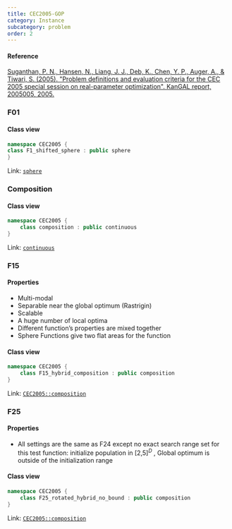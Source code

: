 ```yaml
---
title: CEC2005-GOP
category: Instance
subcategory: problem
order: 2
---
```


#### Reference 

[Suganthan, P. N., Hansen, N., Liang, J. J., Deb, K., Chen, Y. P., Auger, A., & Tiwari, S. (2005).
"Problem definitions and evaluation criteria for the CEC 2005 special session on real-parameter optimization".
KanGAL report, 2005005, 2005.](http://www.cmap.polytechnique.fr/~nikolaus.hansen/Tech-Report-May-30-05.pdf)

### F01

#### Class view
```c++
namespace CEC2005 {
class F1_shifted_sphere : public sphere
}
```
Link: [`sphere`](../classical-GOP)

### Composition

#### Class view
```c++
namespace CEC2005 {
    class composition : public continuous
}
```
Link: [`continuous`](../../../Core/problem/continuous)

### F15

#### Properties

- Multi-modal
- Separable near the global optimum (Rastrigin)
- Scalable
- A huge number of local optima
- Different function’s properties are mixed together
- Sphere Functions give two flat areas for the function

#### Class view
```c++
namespace CEC2005 {
    class F15_hybrid_composition : public composition
}
```
Link: [`CEC2005::composition`](#composition)

### F25

#### Properties

- All settings are the same as F24 except no exact search range set for this test function: initialize population in [2,5]$^D$ , Global optimum is outside of the initialization range

#### Class view
```c++
namespace CEC2005 {
    class F25_rotated_hybrid_no_bound : public composition
}
```
Link: [`CEC2005::composition`](#composition)